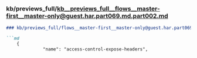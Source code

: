 ### kb/previews_full/kb__previews_full__flows__master-first__master-only@guest.har.part069.md.part002.md

```md
### kb/previews_full/flows__master-first__master-only@guest.har.part069.md (part 002)

```md
    {
              "name": "access-control-expose-headers",
    
```

```

```
